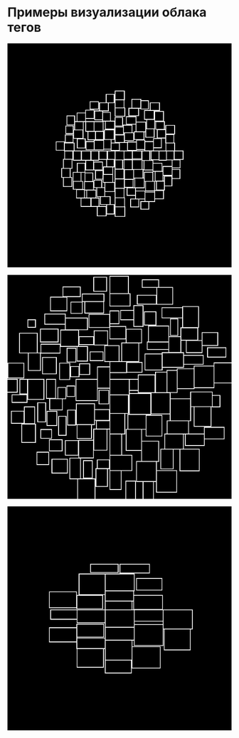 # Примеры визуализации облака тегов

![plot](./TagCloud2.jpeg)

![plot](./TagCloud3.jpeg)

![plot](./TagCloud4.jpeg)
